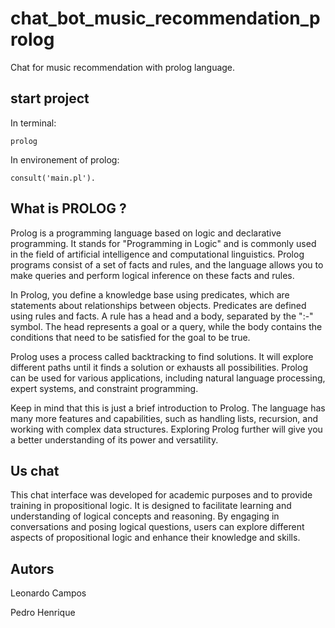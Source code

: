 # chat_bot_music_recommendation_prolog
Chat for music recommendation with prolog language.

## start project

In terminal:

~~~
prolog 
~~~

In environement of prolog:

~~~
consult('main.pl').
~~~

## What is PROLOG ?

Prolog is a programming language based on logic and declarative programming. It stands for "Programming in Logic" and is commonly used in the field of artificial intelligence and computational linguistics. Prolog programs consist of a set of facts and rules, and the language allows you to make queries and perform logical inference on these facts and rules.

In Prolog, you define a knowledge base using predicates, which are statements about relationships between objects. Predicates are defined using rules and facts. A rule has a head and a body, separated by the ":-" symbol. The head represents a goal or a query, while the body contains the conditions that need to be satisfied for the goal to be true.

Prolog uses a process called backtracking to find solutions. It will explore different paths until it finds a solution or exhausts all possibilities. Prolog can be used for various applications, including natural language processing, expert systems, and constraint programming.

Keep in mind that this is just a brief introduction to Prolog. The language has many more features and capabilities, such as handling lists, recursion, and working with complex data structures. Exploring Prolog further will give you a better understanding of its power and versatility.

## Us chat

This chat interface was developed for academic purposes and to provide training in propositional logic. It is designed to facilitate learning and understanding of logical concepts and reasoning. By engaging in conversations and posing logical questions, users can explore different aspects of propositional logic and enhance their knowledge and skills.

## Autors

Leonardo Campos </p>
Pedro Henrique
